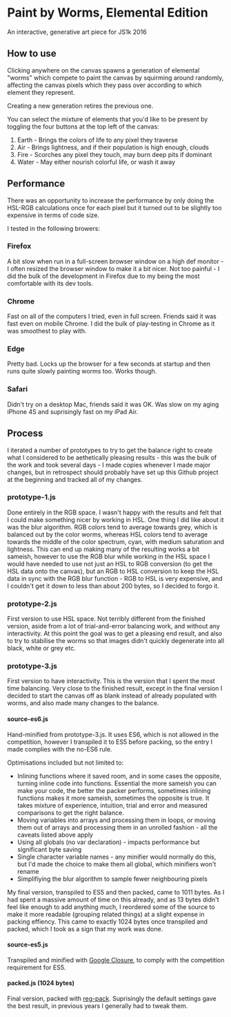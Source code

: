 # Paint by Worms, Elemental Edition

An interactive, generative art piece for JS1k 2016

## How to use

Clicking anywhere on the canvas spawns a generation of elemental "worms" which 
compete to paint the canvas by squirming around randomly, affecting the canvas
pixels which they pass over according to which element they represent.

Creating a new generation retires the previous one.

You can select the mixture of elements that you'd like to be present by toggling
the four buttons at the top left of the canvas:

1. Earth - Brings the colors of life to any pixel they traverse
2. Air - Brings lightness, and if their population is high enough, clouds
3. Fire - Scorches any pixel they touch, may burn deep pits if dominant
4. Water - May either nourish colorful life, or wash it away

## Performance

There was an opportunity to increase the performance by only doing the HSL-RGB
calculations once for each pixel but it turned out to be slightly too expensive
in terms of code size. 

I tested in the following browers:

### Firefox

A bit slow when run in a full-screen browser window on a high def monitor - I
often resized the browser window to make it a bit nicer. Not too painful - I did
the bulk of the development in Firefox due to my being the most comfortable with 
its dev tools.

### Chrome

Fast on all of the computers I tried, even in full screen. Friends said it was
fast even on mobile Chrome. I did the bulk of play-testing in Chrome as it was 
smoothest to play with.

### Edge

Pretty bad. Locks up the browser for a few seconds at startup and then runs 
quite slowly painting worms too. Works though.

### Safari

Didn't try on a desktop Mac, friends said it was OK. Was slow on my aging iPhone 
4S and suprisingly fast on my iPad Air.

## Process

I iterated a number of prototypes to try to get the balance right to create 
what I considered to be aethetically pleasing results - this was the bulk of the
work and took several days - I made copies whenever I made major changes, but in
retrospect should probably have set up this Github project at the beginning and
tracked all of my changes.

### prototype-1.js

Done entirely in the RGB space. I wasn't happy with the results and felt 
that I could make something nicer by working in HSL. One thing I did like about 
it was the blur algorithm. RGB colors tend to average towards grey, which is 
balanced out by the color worms, whereas HSL colors tend to average towards the 
middle of the color spectrum, cyan, with medium saturation and lightness. This
can end up making many of the resulting works a bit sameish, however to use the 
RGB blur while working in the HSL space I would have needed to use not just 
an HSL to RGB conversion (to get the HSL data onto the canvas), but an RGB to 
HSL conversion to keep the HSL data in sync with the RGB blur function - RGB to 
HSL is very expensive, and I couldn't get it down to less than about 200 bytes, 
so I decided to forgo it.

### prototype-2.js

First version to use HSL space. Not terribly different from the finished 
version, aside from a lot of trial-and-error balancing work, and without any
interactivity. At this point the goal was to get a pleasing end result, and also
to try to stabilise the worms so that images didn't quickly degenerate into all
black, white or grey etc.

### prototype-3.js

First version to have interactivity. This is the version that I spent the most
time balancing. Very close to the finished result, except in the final version 
I decided to start the canvas off as blank instead of already populated with 
worms, and also made many changes to the balance.

#### source-es6.js

Hand-minified from prototype-3.js. It uses ES6, which is not allowed in the 
competition, however I transpiled it to ES5 before packing, so the entry I made
complies with the no-ES6 rule.

Optimisations included but not limited to:

* Inlining functions where it saved room, and in some cases the opposite, 
  turning inline code into functions. Essential the more sameish you can make 
  your code, the better the packer performs, sometimes inlining functions makes 
  it more sameish, sometimes the opposite is true. It takes mixture of 
  experience, intuition, trial and error and measured comparisons to get the 
  right balance.
* Moving variables into arrays and processing them in loops, or moving them out
  of arrays and processing them in an unrolled fashion - all the caveats listed
  above apply
* Using all globals (no var declaration) - impacts performance but significant 
  byte saving
* Single character variable names - any minifier would normally do this, but I'd
  made the choice to make them all global, which minifiers won't rename
* Simplifiying the blur algorithm to sample fewer neighbouring pixels

My final version, transpiled to ES5 and then packed, came to 1011 bytes. As I
had spent a massive amount of time on this already, and as 13 bytes didn't feel
like enough to add anything much, I reordered some of the source to make it more
readable (grouping related things) at a slight expense in packing effiency.
This came to exactly 1024 bytes once transpiled and packed, which I took as a 
sign that my work was done.

#### source-es5.js

Transpiled and minified with 
[Google Closure](http://closure-compiler.appspot.com), to comply  with the 
competition requirement for ES5.

#### packed.js (1024 bytes)

Final version, packed with [reg-pack](http://siorki.github.io/regPack.html).
Suprisingly the default settings gave the best result, in previous years I 
generally had to tweak them.
